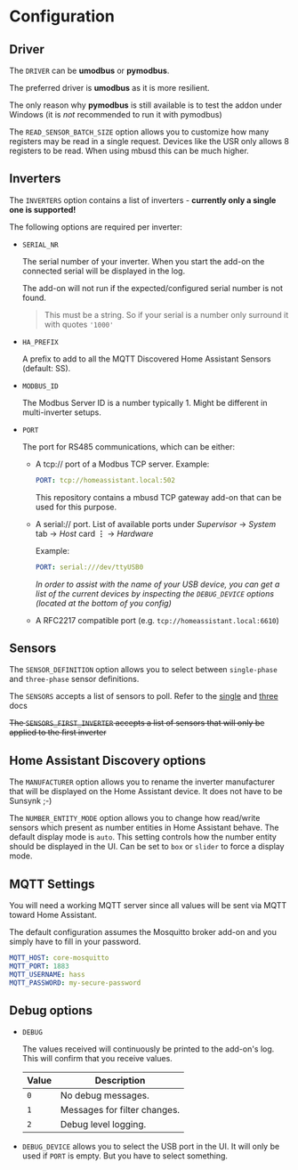 # Configuration

## Driver

The `DRIVER` can be **umodbus** or **pymodbus**.

The preferred driver is **umodbus** as it is more resilient.

The only reason why **pymodbus** is still available is to test the addon under Windows (it is *not* recommended to run it with pymodbus)

The `READ_SENSOR_BATCH_SIZE` option allows you to customize how many registers may be read in a single request. Devices like the USR only allows 8 registers to be read. When using mbusd this can be much higher.

## Inverters

The `INVERTERS` option contains a list of inverters - **currently only a single one is supported!**

The following options are required per inverter:

- `SERIAL_NR`

  The serial number of your inverter. When you start the add-on the connected serial will be displayed in the log.

  The add-on will not run if the expected/configured serial number is not found.

  > This must be a string. So if your serial is a number only surround it with quotes `'1000'`

- `HA_PREFIX`

  A prefix to add to all the MQTT Discovered Home Assistant Sensors (default: SS).

- `MODBUS_ID`

  The Modbus Server ID is a number typically 1. Might be different in multi-inverter setups.

- `PORT`

  The port for RS485 communications, which can be either:

    - A tcp:// port of a Modbus TCP server. Example:
      ```yaml
      PORT: tcp://homeassistant.local:502
      ```

      This repository contains a mbusd TCP gateway add-on that can be used for this purpose.

    - A serial:// port. List of available ports under _Supervisor_ -> _System_ tab -> _Host_ card **&vellip;** -> _Hardware_

      Example:
      ```yaml
      PORT: serial:///dev/ttyUSB0
      ```

      *In order to assist with the name of your USB device, you can get a list of the current devices by inspecting the `DEBUG_DEVICE` options (located at the bottom of you config)*

    - A RFC2217 compatible port (e.g. `tcp://homeassistant.local:6610`)


## Sensors

The `SENSOR_DEFINITION` option allows you to select between `single-phase` and `three-phase` sensor definitions.

The `SENSORS` accepts a list of sensors to poll. Refer to the [single](./definitions) and [three](./definitions3ph) docs

~~The `SENSORS_FIRST_INVERTER` accepts a list of sensors that will only be applied to the first inverter~~

## Home Assistant Discovery options

The `MANUFACTURER` option allows you to rename the inverter manufacturer that will be displayed on the Home Assistant device. It does not have to be Sunsynk ;-)

The `NUMBER_ENTITY_MODE` option allows you to change how read/write sensors which present as number entities in Home Assistant behave.
The default display mode is `auto`. This setting controls how the number entity should be displayed in the UI. Can be set to `box` or `slider` to force a display mode.

## MQTT Settings

You will need a working MQTT server since all values will be sent via MQTT toward Home
Assistant.

The default configuration assumes the Mosquitto broker add-on and you simply have to
fill in your password.

```yaml
MQTT_HOST: core-mosquitto
MQTT_PORT: 1883
MQTT_USERNAME: hass
MQTT_PASSWORD: my-secure-password
```

## Debug options

- `DEBUG`

  The values received will continuously be printed to the add-on's log. This will confirm
  that you receive values.

  | Value | Description                  |
  | ----- | ---------------------------- |
  | `0`   | No debug messages.           |
  | `1`   | Messages for filter changes. |
  | `2`   | Debug level logging.         |

- `DEBUG_DEVICE` allows you to select the USB port in the UI. It will only be used if `PORT` is empty. But you have to select something.
